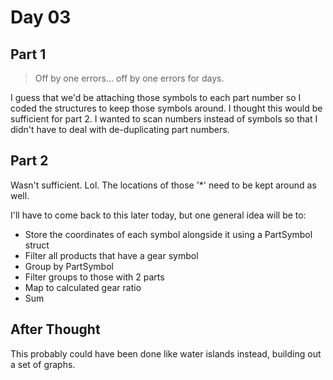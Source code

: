 # Day 03

## Part 1

> Off by one errors... off by one errors for days.

I guess that we'd be attaching those symbols to each part number so I coded the structures to keep those symbols around. I thought this would be sufficient for part 2. I wanted to scan numbers instead of symbols so that I didn't have to deal with de-duplicating part numbers.

## Part 2

Wasn't sufficient. Lol. The locations of those '*' need to be kept around as well.

I'll have to come back to this later today, but one general idea will be to:

 - Store the coordinates of each symbol alongside it using a PartSymbol struct
 - Filter all products that have a gear symbol
 - Group by PartSymbol
 - Filter groups to those with 2 parts
 - Map to calculated gear ratio
 - Sum

## After Thought

This probably could have been done like water islands instead, building out a set of graphs.